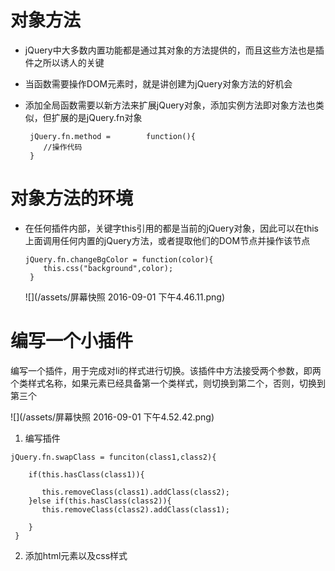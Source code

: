 # 对象方法

* jQuery中大多数内置功能都是通过其对象的方法提供的，而且这些方法也是插件之所以诱人的关键

* 当函数需要操作DOM元素时，就是讲创建为jQuery对象方法的好机会

* 添加全局函数需要以新方法来扩展jQuery对象，添加实例方法即对象方法也类似，但扩展的是jQuery.fn对象

  ```
   jQuery.fn.method =        function(){
      //操作代码
   }
  ```


# 对象方法的环境

* 在任何插件内部，关键字this引用的都是当前的jQuery对象，因此可以在this上面调用任何内置的jQuery方法，或者提取他们的DOM节点并操作该节点

  ```
  jQuery.fn.changeBgColor = function(color){
      this.css("background",color);
   }
  ```

  ![](/assets/屏幕快照 2016-09-01 下午4.46.11.png)


# 编写一个小插件

编写一个插件，用于完成对li的样式进行切换。该插件中方法接受两个参数，即两个类样式名称，如果元素已经具备第一个类样式，则切换到第二个，否则，切换到第三个

![](/assets/屏幕快照 2016-09-01 下午4.52.42.png)

1. 编写插件

  ```
  jQuery.fn.swapClass = funciton(class1,class2){

      if(this.hasClass(class1)){

         this.removeClass(class1).addClass(class2);
      }else if(this.hasClass(class2)){
         this.removeClass(class2).addClass(class1);

      }
   }
  ```

2. 添加html元素以及css样式


    